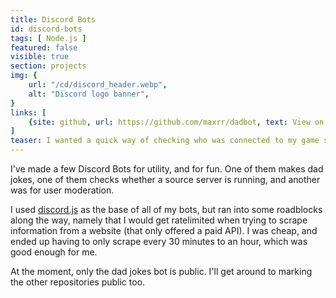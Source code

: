 ```yaml
---
title: Discord Bots
id: discord-bots
tags: [ Node.js ]
featured: false
visible: true
section: projects
img: {
    url: "/cd/discord_header.webp",
    alt: "Discord logo banner",
}
links: [
    {site: github, url: https://github.com/maxrr/dadbot, text: View on Github }
]
teaser: I wanted a quick way of checking who was connected to my game server, and a way to automate my dad jokes.
---
```


I've made a few Discord Bots for utility, and for fun. One of them makes dad jokes, one of them checks whether a source server is running, and another was for user moderation.

I used [discord.js](https://discord.js.org/) as the base of all of my bots, but ran into some roadblocks along the way, namely that I would get ratelimited when trying to scrape information from a website (that only offered a paid API). I was cheap, and ended up having to only scrape every 30 minutes to an hour, which was good enough for me.

At the moment, only the dad jokes bot is public. I'll get around to marking the other repositories public too.
